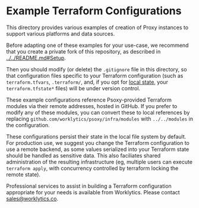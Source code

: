# Example Terraform Configurations

This directory provides various examples of creation of Proxy instances to support various platforms
and data sources.

Before adapting one of these examples for your use-case, we recommend that you create a private fork
of this repository, as described in [../../README.md#Setup](README.md#Setup).

Then you should modify (or delete) the `.gitignore` file in this directory, so that configuration
files specific to your Terraform configuration (such as `terraform.tfvars`, `.terraform/`, and, if
you opt for [local state](https://www.terraform.io/language/settings/backends/local), your
`terraform.tfstate*` files) will be under version control.

These example configurations reference Psoxy-provided Terraform modules via their remote addresses,
hosted in GitHub. If you prefer to modify any of these modules, you can convert these to local
references by replacing `github.com/worklytics/psoxy/infra/modules` with `../../modules` in the
configuration.

These configurations persist their state in the local file system by default.  For production use,
we suggest you change the Terraform configuration to use a remote backend, as some values serialized
into your Terraform state should be handled as sensitive data. This also faciliates shared
administration of the resulting infrastructure (eg, multiple users can execute `terraform apply`,
with concurrency controlled by terraform locking the remote state).

Professional services to assist in building a Terraform configuration appropriate for your needs
is available from Worklytics. Please contact [sales@worklytics.co](mailto:sales@worklytics.co).






